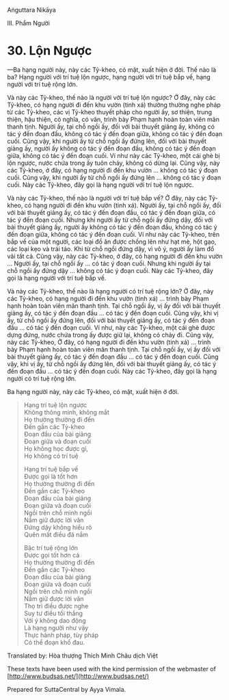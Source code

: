  

Aṅguttara Nikāya

III. Phẩm Người

# 30\. Lộn Ngược

—Ba hạng người này, này các Tỷ-kheo, có mặt, xuất hiện ở đời. Thế nào là ba? Hạng người với trí tuệ lộn ngược, hạng người với trí tuệ bắp vế, hạng người với trí tuệ rộng lớn.

Và này các Tỷ-kheo, thế nào là người với trí tuệ lộn ngược? Ở đây, này các Tỷ-kheo, có hạng người đi đến khu vườn (tinh xá) thường thường nghe pháp từ các Tỷ-kheo, các vị Tỷ-kheo thuyết pháp cho người ấy, sơ thiện, trung thiện, hậu thiện, có nghĩa, có văn, trình bày Phạm hạnh hoàn toàn viên mãn thanh tịnh. Người ấy, tại chỗ ngồi ấy, đối với bài thuyết giảng ấy, không có tác ý đến đoạn đầu, không có tác ý đến đoạn giữa, không có tác ý đến đoạn cuối. Cũng vậy, khi người ấy từ chỗ ngồi ấy đứng lên, đối với bài thuyết giảng ấy, người ấy không có tác ý đến đoạn đầu, không có tác ý đến đoạn giữa, không có tác ý đến đoạn cuối. Ví như này các Tỷ-kheo, một cái ghè bị lộn ngược, nước chứa trong ấy tuôn chảy, không có dừng lại. Cũng vậy, này các Tỷ-kheo, ở đây, có hạng người đi đến khu vườn ... không có tác ý đoạn cuối. Cũng vậy, khi người ấy từ chỗ ngồi ấy đứng lên ... không có tác ý đoạn cuối. Này các Tỷ-kheo, đây gọi là hạng người với trí tuệ lộn ngược.

Và này các Tỷ-kheo, thế nào là người với trí tuệ bắp vế? Ở đây, này các Tỷ-kheo, có hạng người đi đến khu vườn (tinh xá). Người ấy, tại chỗ ngồi ấy, đối với bài thuyết giảng ấy, có tác ý đến đoạn đầu, có tác ý đến đoạn giữa, có tác ý đến đoạn cuối. Nhưng khi người ấy từ chỗ ngồi ấy đứng dậy, đối với bài thuyết giảng ấy, người ấy không có tác ý đến đoạn đầu, không có tác ý đến đoạn giữa, không có tác ý đến đoạn cuối. Ví như này các Tỷ-kheo, trên bắp vế của một người, các loại đồ ăn được chồng lên như hạt mè, hột gạo, các loại kẹo và trái táo. Khi từ chỗ ngồi đứng dậy, vì vô ý, người ấy làm đổ vãi tất cả. Cũng vậy, này các Tỷ-kheo, ở đây, có hạng người đi đến khu vườn ... Người ấy, tại chỗ ngồi ấy ... có tác ý đoạn cuối. Nhưng khi người ấy tại chỗ ngồi ấy đứng dậy ... không có tác ý đoạn cuối. Này các Tỷ-kheo, đây gọi là hạng người với trí tuệ bắp vế.

Và này các Tỷ-kheo, thế nào là hạng người có trí tuệ rộng lớn? Ở đây, này các Tỷ-kheo, có hạng người đi đến khu vườn (tinh xá) ... trình bày Phạm hạnh hoàn toàn viên mãn thanh tịnh. Tại chỗ ngồi ấy, vị ấy đối với bài thuyết giảng ấy, có tác ý đến đoạn đầu ... có tác ý đến đoạn cuối. Cũng vậy, khi vị ấy, từ chỗ ngồi ấy đứng lên, đối với bài thuyết giảng ấy, có tác ý đến đoạn đầu ... có tác ý đến đoạn cuối. Ví như, này các Tỷ-kheo, một cái ghè được dựng đứng, nước chứa trong ấy được giữ lại, không có chảy đi. Cũng vậy, này các Tỷ-kheo, Ở đây, có hạng người đi đến khu vườn (tinh xá) ... trình bày Phạm hạnh hoàn toàn viên mãn thanh tịnh. Tại chỗ ngồi ấy, vị ấy đối với bài thuyết giảng ấy, có tác ý đến đoạn đầu ... có tác ý đến đoạn cuối. Cũng vậy, khi vị ấy, từ chỗ ngồi ấy đứng lên, đối với bài thuyết giảng ấy, có tác ý đến đoạn đầu ... có tác ý đến đoạn cuối. Này các Tỷ-kheo, đây gọi là hạng người có trí tuệ rộng lớn.

Ba hạng người này, này các Tỷ-kheo, có mặt, xuất hiện ở đời.

> Hạng trí tuệ lộn ngược  
> Không thông minh, không mắt  
> Họ thường thường đi đến  
> Ðến gần các Tỷ-kheo  
> Ðoạn đầu của bài giảng  
> Ðoạn giữa và đoạn cuối  
> Họ không học được gì,  
> Họ không có trí tuệ
> 
> Hạng trí tuệ bắp vế  
> Ðược gọi là tốt hơn  
> Họ thường thường đi đến  
> Ðến gần các Tỷ-kheo  
> Ðoạn đầu của bài giảng  
> Ðoạn giữa và đoạn cuối  
> Ngồi trên chỗ mình ngồi  
> Nắm giữ được lời văn  
> Ðứng dậy không hiểu rõ  
> Quên mất điều đã nắm
> 
> Bậc trí tuệ rộng lớn  
> Ðược gọi tốt hơn cả  
> Họ thường thường đi đến  
> Ðến gần các Tỷ-kheo  
> Ðoạn đầu của bài giảng  
> Ðoạn giữa và đoạn cuối  
> Ngồi trên chỗ mình ngồi  
> Nắm giữ được lời văn  
> Thọ trì điều được nghe  
> Suy tư điều tối thắng  
> Với ý không dao động  
> Là hạng người như vậy  
> Thực hành pháp, tùy pháp  
> Có thể đoạn khổ đau.

Translated by: Hòa thượng Thích Minh Châu dịch Việt

These texts have been used with the kind permission of the webmaster of [http://www.budsas.net/](http://www.budsas.net/)

Prepared for SuttaCentral by Ayya Vimala.